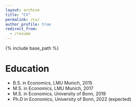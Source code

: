 ```yaml
---
layout: archive
title: "CV"
permalink: /cv/
author_profile: true
redirect_from:
  - /resume
---
```


{% include base_path %}

Education
======
* B.S. in Economics, LMU Munich, 2015
* M.S. in Economics, LMU Munich, 2017
* M.S. in Economics, University of Bonn, 2019
* Ph.D in Economics, University of Bonn, 2022 (expected)
